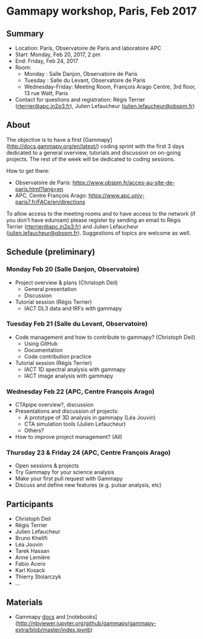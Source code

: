 # Gammapy workshop, Paris, Feb 2017

## Summary

* Location: Paris, Observatoire de Paris and laboratoire APC
* Start: Monday, Feb 20, 2017, 2 pm
* End: Friday, Feb 24, 2017 
* Room: 
   * Monday : Salle Danjon, Observatoire de Paris
   * Tuesday : Salle du Levant, Observatoire de Paris
   * Wednesday-Friday: Meeting Room, François Arago Centre, 3rd floor, 13 rue Watt, Paris
* Contact for questions and registration: Régis Terrier (rterrier@apc.in2p3.fr), Julien Lefaucheur (julien.lefaucheur@obspm.fr)

## About
The objective is to have a first [Gammapy] (http://docs.gammapy.org/en/latest/) coding sprint with the first 3 days dedicated to a general overview, tutorials and discussion on on-going projects. The rest of the week will be dedicated to coding sessions.


How to get there:
* Observatoire de Paris:
https://www.obspm.fr/acces-au-site-de-paris.html?lang=en
* APC, Centre François Arago:
https://www.apc.univ-paris7.fr/FACe/en/directions

To allow access to the meeting rooms and to have access to the network (if you don't have eduroam) please register by sending an email to Régis Terrier (rterrier@apc.in2p3.fr) and Julien Lefaucheur (julien.lefaucheur@obspm.fr). Suggestions of topics are welcome as well.

## Schedule (preliminary)

### Monday Feb 20 (Salle Danjon, Observatoire)
* Project overview & plans (Christoph Deil)
    * General presentation
    * Discussion  
* Tutorial session (Régis Terrier)
    * IACT DL3 data and IRFs with gammapy

### Tuesday Feb 21 (Salle du Levant, Observatoire)
* Code management and how to contribute to gammapy? (Christoph Deil)
    * Using GitHub
    * Documentation
    * Code contribution practice 
* Tutorial session  (Régis Terrier)
    * IACT 1D spectral analysis with gammapy
    * IACT image analysis with gammapy

### Wednesday Feb 22 (APC, Centre François Arago)
* CTApipe overview?, discussion
* Presentations and discussion of projects:
    * A prototype of 3D analysis in gammapy  (Léa Jouvin)
    * CTA simulation tools  (Julien Lefaucheur)
    * Others?
* How to improve project management? (All)

### Thursday 23 & Friday 24 (APC, Centre François Arago)
* Open sessions & projects
* Try Gammapy for your science analysis
* Make your first pull request with Gammapy
* Discuss and define new features (e.g. pulsar analysis, etc)

## Participants

* Christoph Deil
* Régis Terrier
* Julien Lefaucheur
* Bruno Khelifi
* Léa Jouvin
* Tarek Hassan
* Anne Lemière
* Fabio Acero
* Karl Kosack
* Thierry Stolarczyk
* ...

## Materials

* Gammapy [docs](http://docs.gammapy.org/en/latest/) and [notebooks] (http://nbviewer.jupyter.org/github/gammapy/gammapy-extra/blob/master/index.ipynb)
